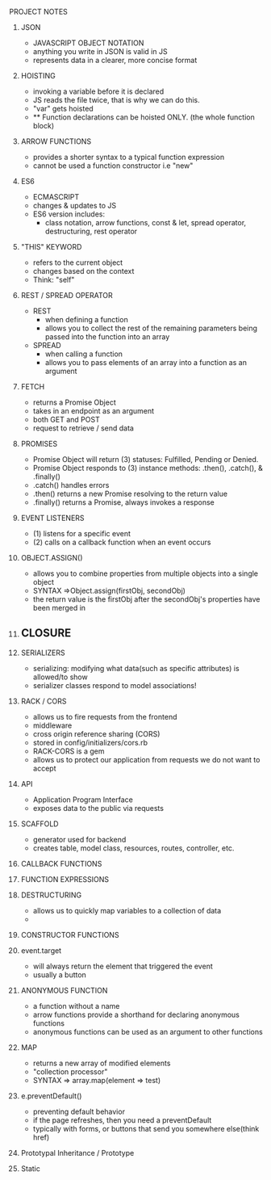 PROJECT NOTES
1. JSON
    -  JAVASCRIPT OBJECT NOTATION
    - anything you write in JSON is valid in JS
    - represents data in a clearer, more concise format
2. HOISTING
    - invoking a variable before it is declared
    - JS reads the file twice, that is why we can do this. 
    - "var" gets hoisted
    - ** Function declarations can be hoisted ONLY. (the whole function block)
3. ARROW FUNCTIONS
    - provides a shorter syntax to a typical function expression
    - cannot be used a function constructor i.e "new"
4. ES6
     - ECMASCRIPT
     - changes & updates to JS
     - ES6 version includes:
        - class notation, arrow functions, const & let, spread operator, destructuring, rest operator
5. "THIS" KEYWORD
    - refers to the current object
    - changes based on the context
    - Think: "self"
6. REST / SPREAD OPERATOR
    - REST
        - when defining a function
        - allows you to collect the rest of the remaining parameters being passed into the function into an array
    - SPREAD
        - when calling a function
        - allows you to pass elements of an array into a function as an argument
7. FETCH
    - returns a Promise Object
    - takes in an endpoint as an argument
    - both GET and POST
    - request to retrieve / send data
8. PROMISES
    - Promise Object will return (3) statuses: Fulfilled, Pending or Denied.
    - Promise Object responds to (3) instance methods: .then(), .catch(), & .finally()
    - .catch() handles errors
    - .then() returns a new Promise resolving to the return value
    - .finally() returns a Promise, always invokes a response
9. EVENT LISTENERS
    - (1) listens for a specific event
    - (2) calls on a callback function when an event occurs
10. OBJECT.ASSIGN()
    - allows you to combine properties from multiple objects into a single object
    - SYNTAX =>Object.assign(firstObj, secondObj)
    - the return value is the firstObj after the secondObj's properties have been merged in
11. CLOSURE
    -
12. SERIALIZERS
     - serializing: modifying what data(such as specific attributes) is allowed/to show
     - serializer classes respond to model associations!
13. RACK / CORS
    - allows us to fire requests from the frontend
    - middleware
    - cross origin reference sharing (CORS)
    - stored in config/initializers/cors.rb
    - RACK-CORS is a gem
    - allows us to protect our application from requests we do not want to accept
14. API
     - Application Program Interface
     - exposes data to the public via requests
15. SCAFFOLD
     - generator used for backend
     - creates table, model class, resources, routes, controller, etc.
16. CALLBACK FUNCTIONS

17. FUNCTION EXPRESSIONS

18. DESTRUCTURING
    - allows us to quickly map variables to a collection of data
    - 
19. CONSTRUCTOR FUNCTIONS


20. event.target
    - will always return the element that triggered the event
    - usually a button 
21. ANONYMOUS FUNCTION
    - a function without a name 
    - arrow functions provide a shorthand for declaring anonymous functions
    - anonymous functions can be used as an argument to other functions
22. MAP
    - returns a new array of modified elements
    - "collection processor"
    - SYNTAX =>  array.map(element => test)
23. e.preventDefault()
    - preventing default behavior
    - if the page refreshes, then you need a preventDefault
    - typically with forms, or buttons that send you somewhere else(think href)
    
24. Prototypal Inheritance / Prototype
25. Static
